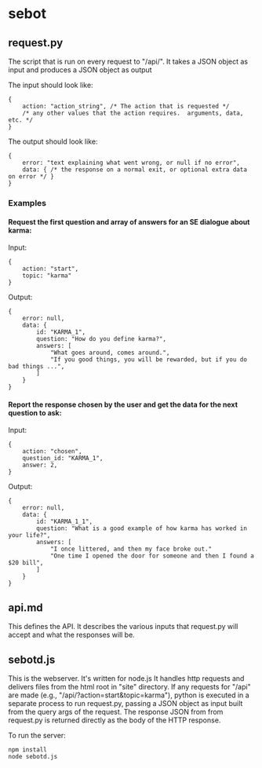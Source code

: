 # sebot


## request.py
	
The script that is run on every request to "/api/".
It takes a JSON object as input and produces a JSON object as output

The input should look like:

	{
		action: "action_string", /* The action that is requested */
		/* any other values that the action requires.  arguments, data, etc. */
	}

The output should look like:
	
	{
		error: "text explaining what went wrong, or null if no error",
		data: { /* the response on a normal exit, or optional extra data on error */ }
	}


### Examples

#### Request the first question and array of answers for an SE dialogue about karma:

Input:

	{
		action: "start",
		topic: "karma"
	}

Output:

	{
		error: null,
		data: {
			id: "KARMA_1",
			question: "How do you define karma?",
			answers: [
				"What goes around, comes around.",
				"If you good things, you will be rewarded, but if you do bad things ...",
			]
		}
	}

#### Report the response chosen by the user and get the data for the next question to ask:

Input:

	{
		action: "chosen",
		question_id: "KARMA_1",
		answer: 2,
	}

Output:

	{
		error: null,
		data: {
			id: "KARMA_1_1",
			question: "What is a good example of how karma has worked in your life?",
			answers: [
				"I once littered, and then my face broke out."
				"One time I opened the door for someone and then I found a $20 bill",
			]
		}
	}


## api.md

This defines the API.
It describes the various inputs that request.py will accept and what the responses
will be.


## sebotd.js

This is the webserver.
It's written for node.js
It handles http requests and delivers files from the html root in "site" directory.
If any requests for "/api" are made (e.g., "/api/?action=start&topic=karma"),
python is executed in a separate process to
run request.py, passing a JSON object as input built from the query args of the request.
The response JSON from from request.py is returned directly as the body of the HTTP response.

To run the server:

	npm install
	node sebotd.js


